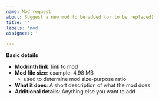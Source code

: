 ```yaml
---
name: Mod request
about: Suggest a new mod to be added (or to be replaced)
title: ''
labels: 'mod'
assignees: ''

---
```

<!--
Please fill in the following information.
-->

**Basic details**
- **Modrinth link**: link to mod
- **Mod file size**: example: 4,98 MB
  - used to determine mod size-purpose ratio
- **What it does**: A short description of what the mod does
- **Additional details**: Anything else you want to add

